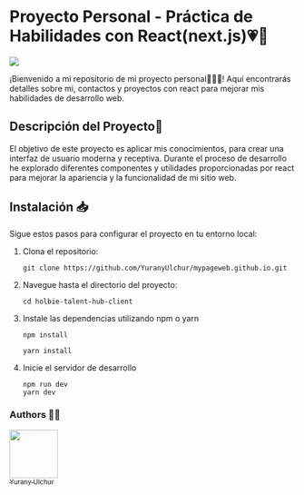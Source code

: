 # Proyecto Personal - Práctica de Habilidades con React(next.js)💗👋

<img align="center" src="https://media.tenor.com/ZtuVwa_2f1oAAAAC/kobayashi-san-chi-no-maid-dragon-anime.gif" />

¡Bienvenido a mi repositorio de mi proyecto personal🙋🏻‍♀️! Aquí encontrarás detalles sobre mi, contactos y proyectos con react para mejorar mis habilidades de desarrollo web.

## Descripción del Proyecto📃

El objetivo de este proyecto es aplicar mis conocimientos, para crear una interfaz de usuario moderna y receptiva. Durante el proceso de desarrollo he explorado diferentes componentes y utilidades proporcionadas por react para mejorar la apariencia y la funcionalidad de mi sitio web.


## Instalación 📥

Sigue estos pasos para configurar el proyecto en tu entorno local:

1. Clona el repositorio:

	   git clone https://github.com/YuranyUlchur/mypageweb.github.io.git

2. Navegue hasta el directorio del proyecto:

	   cd holbie-talent-hub-client

3. Instale las dependencias utilizando npm o yarn

	   npm install

	   yarn install

4. Inicie el servidor de desarrollo

	   npm run dev
	   yarn dev


### Authors ✍🏻
 [<img src="https://avatars.githubusercontent.com/u/111533983?v=4" width=85><br><sub>  Yurany Ulchur  </sub>](https://github.com/YuranyUlchur)
